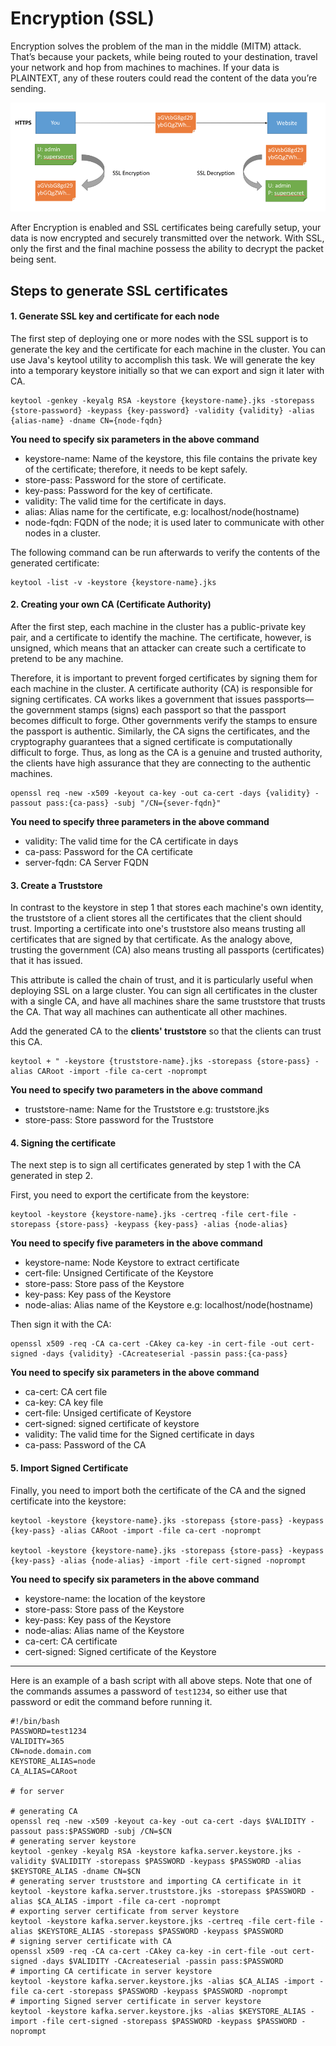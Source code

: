 # Encryption (SSL)

Encryption solves the problem of the man in the middle (MITM) attack. That’s because your packets, while being routed to your destination, travel your network 
and hop from machines to machines. If your data is PLAINTEXT, any of these routers could read the content of the data 
you’re sending.

![encryption](../../static/images/bigdata-security/ssl-encryption.png)

After Encryption is enabled and SSL certificates being carefully setup, your data is now encrypted and securely transmitted over the network. With SSL, only the first 
and the final machine possess the ability to decrypt the packet being sent.

## Steps to generate SSL certificates

#### 1. Generate SSL key and certificate for each node

The first step of deploying one or more nodes with the SSL support is to generate the key and the certificate for each machine in the cluster. You can use Java's 
keytool utility to accomplish this task. We will generate the key into a temporary keystore initially so that we can export and sign it later with CA.

```
keytool -genkey -keyalg RSA -keystore {keystore-name}.jks -storepass {store-password} -keypass {key-password} -validity {validity} -alias {alias-name} -dname CN={node-fqdn}
```
**You need to specify six parameters in the above command**
    
- keystore-name: Name of the keystore, this file contains the private key of the certificate; therefore, it needs to be kept safely.
- store-pass: Password for the store of certificate.
- key-pass: Password for the key of certificate.
- validity: The valid time for the certificate in days.
- alias: Alias name for the certificate, e.g: localhost/node(hostname)
- node-fqdn: FQDN of the node; it is used later to communicate with other nodes in a cluster.

The following command can be run afterwards to verify the contents of the generated certificate:
```
keytool -list -v -keystore {keystore-name}.jks
```

#### 2. Creating your own CA (Certificate Authority)

After the first step, each machine in the cluster has a public-private key pair, and a certificate to identify the machine. The certificate, however, is 
unsigned, which means that an attacker can create such a certificate to pretend to be any machine.

Therefore, it is important to prevent forged certificates by signing them for each machine in the cluster. A certificate authority (CA) is responsible for 
signing certificates. CA works likes a government that issues passports—the government stamps (signs) each passport so that the passport becomes difficult to 
forge. Other governments verify the stamps to ensure the passport is authentic. Similarly, the CA signs the certificates, and the cryptography guarantees that 
a signed certificate is computationally difficult to forge. Thus, as long as the CA is a genuine and trusted authority, the clients have high assurance that 
they are connecting to the authentic machines.

```
openssl req -new -x509 -keyout ca-key -out ca-cert -days {validity} -passout pass:{ca-pass} -subj "/CN={sever-fqdn}"
```

**You need to specify three parameters in the above command**

- validity: The valid time for the CA certificate in days
- ca-pass: Password for the CA certificate
- server-fqdn: CA Server FQDN

#### 3. Create a Truststore

In contrast to the keystore in step 1 that stores each machine's own identity, the truststore of a client stores all the certificates that the client should 
trust. Importing a certificate into one's truststore also means trusting all certificates that are signed by that certificate. As the analogy above, 
trusting the government (CA) also means trusting all passports (certificates) that it has issued. 

This attribute is called the chain of trust, and it is 
particularly useful when deploying SSL on a large cluster. You can sign all certificates in the cluster with a single CA, and have all machines share the same 
truststore that trusts the CA. That way all machines can authenticate all other machines.

Add the generated CA to the **clients' truststore** so that the clients can trust this CA.

```
keytool + " -keystore {truststore-name}.jks -storepass {store-pass} -alias CARoot -import -file ca-cert -noprompt
```

**You need to specify two parameters in the above command**

- truststore-name: Name for the Truststore e.g: truststore.jks
- store-pass: Store password for the Truststore

#### 4. Signing the certificate

The next step is to sign all certificates generated by step 1 with the CA generated in step 2. 

First, you need to export the certificate from the keystore:

```
keytool -keystore {keystore-name}.jks -certreq -file cert-file -storepass {store-pass} -keypass {key-pass} -alias {node-alias}
```

**You need to specify five parameters in the above command**

- keystore-name: Node Keystore to extract certificate
- cert-file: Unsigned Certificate of the Keystore
- store-pass: Store pass of the Keystore
- key-pass: Key pass of the Keystore
- node-alias: Alias name of the Keystore e.g: localhost/node(hostname)

Then sign it with the CA:

```
openssl x509 -req -CA ca-cert -CAkey ca-key -in cert-file -out cert-signed -days {validity} -CAcreateserial -passin pass:{ca-pass}
```

**You need to specify six parameters in the above command**

- ca-cert: CA cert file 
- ca-key: CA key file
- cert-file: Unsiged certificate of Keystore
- cert-signed: signed certificate of keystore
- validity: The valid time for the Signed certificate in days
- ca-pass: Password of the CA

#### 5. Import Signed Certificate

Finally, you need to import both the certificate of the CA and the signed certificate into the keystore:

```
keytool -keystore {keystore-name}.jks -storepass {store-pass} -keypass {key-pass} -alias CARoot -import -file ca-cert -noprompt

keytool -keystore {keystore-name}.jks -storepass {store-pass} -keypass {key-pass} -alias {node-alias} -import -file cert-signed -noprompt
```

**You need to specify six parameters in the above command**

- keystore-name: the location of the keystore
- store-pass: Store pass of the Keystore
- key-pass: Key pass of the Keystore
- node-alias: Alias name of the Keystore
- ca-cert: CA certificate
- cert-signed: Signed certificate of the Keystore

---

Here is an example of a bash script with all above steps. Note that one of the commands assumes a password of `test1234`, so either use that password or edit 
the command before running it.

```
#!/bin/bash
PASSWORD=test1234
VALIDITY=365
CN=node.domain.com
KEYSTORE_ALIAS=node
CA_ALIAS=CARoot

# for server

# generating CA
openssl req -new -x509 -keyout ca-key -out ca-cert -days $VALIDITY -passout pass:$PASSWORD -subj /CN=$CN
# generating server keystore
keytool -genkey -keyalg RSA -keystore kafka.server.keystore.jks -validity $VALIDITY -storepass $PASSWORD -keypass $PASSWORD -alias $KEYSTORE_ALIAS -dname CN=$CN
# generating server truststore and importing CA certificate in it
keytool -keystore kafka.server.truststore.jks -storepass $PASSWORD -alias $CA_ALIAS -import -file ca-cert -noprompt
# exporting server certificate from server keystore
keytool -keystore kafka.server.keystore.jks -certreq -file cert-file -alias $KEYSTORE_ALIAS -storepass $PASSWORD -keypass $PASSWORD
# signing server certificate with CA
openssl x509 -req -CA ca-cert -CAkey ca-key -in cert-file -out cert-signed -days $VALIDITY -CAcreateserial -passin pass:$PASSWORD
# importing CA certificate in server keystore
keytool -keystore kafka.server.keystore.jks -alias $CA_ALIAS -import -file ca-cert -storepass $PASSWORD -keypass $PASSWORD -noprompt
# importing Signed server certificate in server keystore
keytool -keystore kafka.server.keystore.jks -alias $KEYSTORE_ALIAS -import -file cert-signed -storepass $PASSWORD -keypass $PASSWORD -noprompt
```